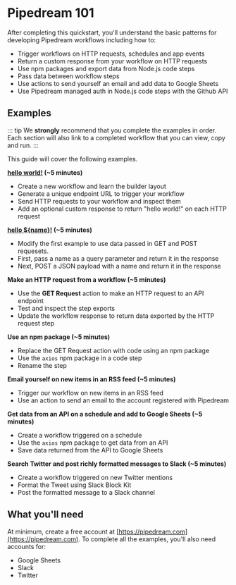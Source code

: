# Pipedream 101

After completing this quickstart, you'll understand the basic patterns for developing Pipedream workflows including how to:

- Trigger workflows on HTTP requests, schedules and app events
- Return a custom response from your workflow on HTTP requests 
- Use npm packages and export data from Node.js code steps
- Pass data between workflow steps
- Use actions to send yourself an email and add data to Google Sheets
- Use Pipedream managed auth in Node.js code steps with the Github API


## Examples

::: tip
We **strongly** recommend that you complete the examples in order. Each section will also link to a completed workflow that you can view, copy and run.
:::

This guide will cover the following examples. 

**[hello world!](/quickstart/hello-world/) (~5 minutes)**

- Create a new workflow and learn the builder layout
- Generate a unique endpoint URL to trigger your workflow
- Send HTTP requests to your workflow and inspect them
- Add an optional custom response to return "hello world!" on each HTTP request

**[hello ${name}!](/quickstart/hello-name/) (~5 minutes)**

- Modify the first example to use data passed in GET and POST requesets.
- First, pass a name as a query parameter and return it in the response
- Next, POST a JSON payload with a name and return it in the response

**Make an HTTP request from a workflow (~5 minutes)**

- Use the **GET Request** action to make an HTTP request to an API endpoint
- Test and inspect the step exports 
- Update the workflow response to return data exported by the HTTP request step

**Use an npm package (~5 minutes)**

- Replace the GET Request action with code using an npm package
- Use the `axios` npm package in a code step
- Rename the step

**Email yourself on new items in an RSS feed (~5 minutes)**

- Trigger our workflow on new items in an RSS feed
- Use an action to send an email to the account registered with Pipedream

**Get data from an API on a schedule and add to Google Sheets (~5 minutes)**

- Create a workflow triggered on a schedule
- Use the `axios` npm package to get data from an API
- Save data returned from the API to Google Sheets

**Search Twitter and post richly formatted messages to Slack (~5 minutes)**

- Create a workflow triggered on new Twitter mentions 
- Format the Tweet using Slack Block Kit
- Post the formatted message to a Slack channel

## What you'll need

At minimum, create a free account at [https://pipedream.com](https://pipedream.com). To complete all the examples, you'll also need accounts for:

- Google Sheets
- Slack
- Twitter 
